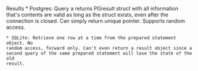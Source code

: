 Results
    * Postgres: Query a returns PGresult struct with all information that's
    contents are valid as long as the struct exists, even after the connection
    is closed. Can simply return unique pointer. Supports random access.

    * SQLite: Retrieve one row at a time from the prepared statement object. No
    random access, forward only. Can't even return a result object since a
    second query of the same prepared statement will lose the state of the old
    result.
